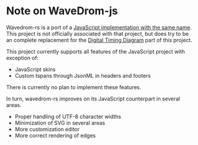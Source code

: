 # Note on WaveDrom-js

Wavedrom-rs is a port of a [JavaScript implementation with the same
name][wavedrom-js]. This project is not officially associated with that
project, but does try to be an complete replacement for the [Digital Timing
Diagram][dtd-wiki] part of this project.

This project currently supports all features of the JavaScript project with
exception of:

- JavaScript skins
- Custom tspans through JsonML in headers and footers

There is currently no plan to implement these features.

In turn, wavedrom-rs improves on its JavaScript counterpart in several areas.

- Proper handling of UTF-8 character widths
- Minimization of SVG in several areas
- More customization editor
- More correct rendering of edges

[wavedrom-js]: https://wavedrom.com/
[dtd-wiki]: https://en.wikipedia.org/wiki/Digital_timing_diagram
